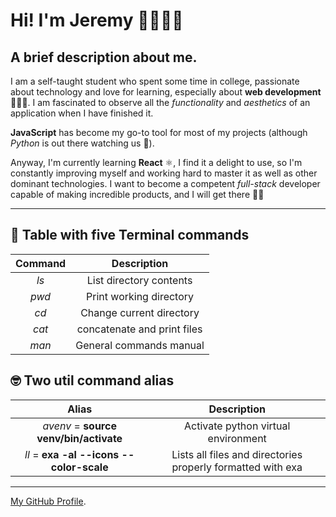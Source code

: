 # Hi! I'm Jeremy 🙋🏻🇪🇨

## A brief description about me.

I am a self-taught student who spent some time in college, passionate about technology and love for learning, especially about **web development** 🧑🏻‍💻. I am fascinated to observe all the *functionality* and *aesthetics* of an application when I have finished it.

**JavaScript** has become my go-to tool for most of my projects (although *Python* is out there watching us 👀). 

Anyway, I'm currently learning **React** ⚛️, I find it a delight to use, so I'm constantly improving myself and working hard to master it as well as other dominant technologies. I want to become a competent *full-stack* developer capable of making incredible products, and I will get there 💪🏼

---

## 🐚️️ Table with five Terminal commands

| Command | Description |
| :---: | :---: |
| *ls* | List directory contents |
| *pwd* | Print working directory |
| *cd* | Change current directory |
| *cat* | concatenate and print files |
| *man* |  General commands manual |

## 🤓 Two util command alias
| Alias | Description |
| :---: | :---: |
| *avenv* = **source venv/bin/activate** | Activate python virtual environment |
| *ll* = **exa -al --icons --color-scale** | Lists all files and directories properly formatted with exa |

---

[My GitHub Profile](https://github.com/Jejorm).
